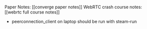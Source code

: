 Paper Notes: [[converge paper notes]]
WebRTC crash course notes: [[webrtc full course notes]]

* peerconnection_client on laptop should be run with steam-run
